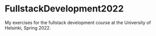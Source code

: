 # FullstackDevelopment2022
My exercises for the fullstack development course at the University of Helsinki, Spring 2022.
